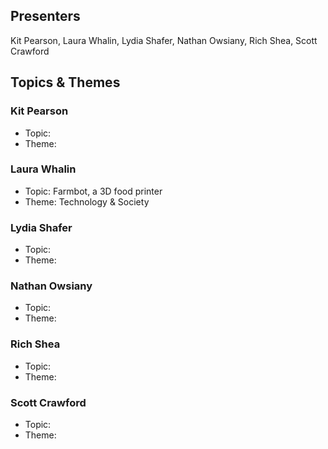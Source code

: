 ## Presenters

Kit Pearson, Laura Whalin, Lydia Shafer, Nathan Owsiany, Rich Shea, Scott Crawford

## Topics & Themes

### Kit Pearson

* Topic:
* Theme:

### Laura Whalin

* Topic: Farmbot, a 3D food printer
* Theme: Technology & Society

### Lydia Shafer

* Topic:
* Theme:

### Nathan Owsiany

* Topic:
* Theme:

### Rich Shea

* Topic:
* Theme:

### Scott Crawford

* Topic:
* Theme:
